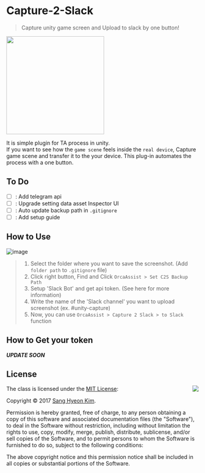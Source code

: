 # Capture-2-Slack
> Capture unity game screen and Upload to slack by one button!

<img src="https://github.com/rlatkdgus500/Capture-2-Slack/blob/master/Logo.png" align="center" width=256 height=256 />

It is simple plugin for TA process in unity.  
If you want to see how the `game scene` feels inside the `real device`, Capture game scene and transfer it to the your device.
This plug-in automates the process with a one button.

## To Do
- [ ] : Add telegram api
- [ ] : Upgrade setting data asset Inspector UI
- [ ] : Auto update backup path in `.gitignore`
- [ ] : Add setup guide

## How to Use

![image](https://github.com/rlatkdgus500/Capture-2-Slack/blob/master/fig-1.png)

> 1. Select the folder where you want to save the screenshot. (Add `folder path` to `.gitignore` file)
> 1. Click right button, Find and Click `OrcaAssist > Set C2S Backup Path`
> 1. Setup 'Slack Bot' and get api token. (See here for more information)
> 1. Write the name of the 'Slack channel' you want to upload screenshot (ex. #unity-capture)
> 1. Now, you can use `OrcaAssist > Capture 2 Slack > to Slack` function


## How to Get your token
***UPDATE SOON***

## License

<img align="right" src="http://opensource.org/trademarks/opensource/OSI-Approved-License-100x137.png">

The class is licensed under the [MIT License](http://opensource.org/licenses/MIT):

Copyright &copy; 2017 [Sang Hyeon Kim](http://www.github.com/rlatkdgus500).

Permission is hereby granted, free of charge, to any person obtaining a copy of this software and associated documentation files (the "Software"), to deal in the Software without restriction, including without limitation the rights to use, copy, modify, merge, publish, distribute, sublicense, and/or sell copies of the Software, and to permit persons to whom the Software is furnished to do so, subject to the following conditions:

The above copyright notice and this permission notice shall be included in all copies or substantial portions of the Software.
